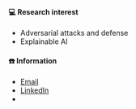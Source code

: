 #### 💻 Research interest
  - Adversarial attacks and defense
  - Explainable AI

#### ☎️ Information
  - [Email](yunseo.sonnie@gmail.com)
  - [LinkedIn](https://www.linkedin.com/in/yunseo-son-0bb630313/)
  - 
